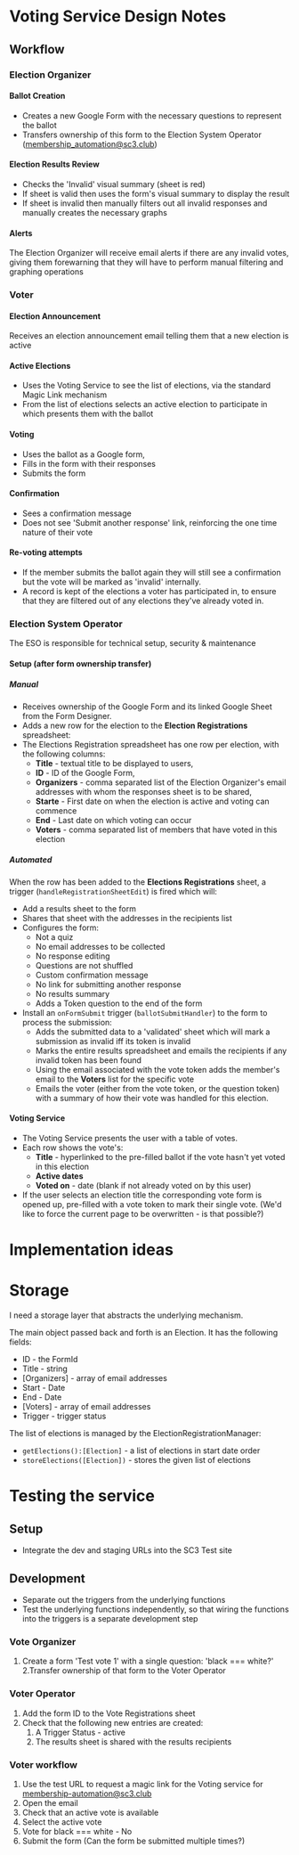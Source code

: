 # Voting Service Design Notes
## Workflow
### Election Organizer
#### Ballot Creation
* Creates a new Google Form with the necessary questions to represent the ballot
* Transfers ownership of this form to the Election System Operator (membership_automation@sc3.club)
#### Election Results Review
* Checks the 'Invalid' visual summary (sheet is red)
* If sheet is valid then uses the form's visual summary to display the result
* If sheet is invalid then manually filters out all invalid responses and manually creates the necessary graphs
#### Alerts
The Election Organizer will receive email alerts if there are any invalid votes, giving them forewarning that they will have to perform manual filtering and graphing operations
### Voter
#### Election Announcement
Receives an election announcement email telling them that a new election is active
#### Active Elections
* Uses the Voting Service to see the list of elections, via the standard Magic Link mechanism
* From the list of elections selects an active election to participate in which presents them with the ballot
#### Voting
* Uses the ballot as a Google form,
* Fills in the form with their responses
* Submits the form
#### Confirmation
* Sees a confirmation message
* Does not see 'Submit another response' link, reinforcing the one time nature of their vote
#### Re-voting attempts
* If the member submits the ballot again they will still see a confirmation but the vote will be marked as 'invalid' internally.
* A record is kept of the elections a voter has participated in, to ensure that they are filtered out of any elections they've already voted in.
### Election System Operator
The ESO is responsible for technical setup, security & maintenance
#### Setup (after form ownership transfer)
##### Manual
* Receives ownership of the Google Form and its linked Google Sheet from the Form Designer.
* Adds a new row for the election to the **Election Registrations** spreadsheet:
* The Elections Registration spreadsheet has one row per election, with the following columns:
  * **Title** - textual title to be displayed to users, 
  * **ID** - ID of the Google Form,
  * **Organizers** - comma separated list of the Election Organizer's email addresses with whom the responses sheet is to be shared, 
  * **Starte** - First date on when the election is active and voting can commence
  * **End** - Last date on which voting can occur
  * **Voters** - comma separated list of members that have voted in this election
##### Automated
When the row has been added to the **Elections Registrations** sheet, a trigger (`handleRegistrationSheetEdit`) is fired which will:
* Add a results sheet to the form
* Shares that sheet with the addresses in the recipients list
* Configures the form:
  * Not a quiz
  * No email addresses to be collected
  * No response editing
  * Questions are not shuffled
  * Custom confirmation message
  * No link for submitting another response
  * No results summary
  * Adds a Token question to the end of the form
* Install an `onFormSubmit` trigger (`ballotSubmitHandler`) to the form to process the submission:
  * Adds the submitted data to a 'validated' sheet which will mark a submission as invalid iff its token is invalid
  * Marks the entire results spreadsheet and emails the recipients if any invalid token has been found
  * Using the email associated with the vote token adds the member's email to the **Voters** list for the specific vote
  * Emails the voter (either from the vote token, or the question token) with a summary of how their vote was handled for this election.
#### Voting Service
* The Voting Service presents the user with a table of votes.
* Each row shows the vote's:
  *  **Title** - hyperlinked to the pre-filled ballot if the vote hasn't yet voted in this election
  *  **Active dates**
  *  **Voted on** - date (blank if not already voted on by this user)
*  If the user selects an election title the corresponding vote form is opened up, pre-filled with a vote token to mark their single vote. (We'd like to force the current page to be overwritten - is that possible?)
# Implementation ideas
# Storage
I need a storage layer that abstracts the underlying mechanism.

The main object passed back and forth is an Election. It has the following fields:
* ID - the FormId
* Title - string
* [Organizers] - array of email addresses
* Start - Date
* End - Date
* [Voters] - array of email addresses
* Trigger - trigger status

The list of elections is managed by the ElectionRegistrationManager:
* `getElections():[Election]` - a list of elections in start date order
* `storeElections([Election])` - stores the given list of elections

# Testing the service
## Setup
* Integrate the dev and staging URLs into the SC3 Test site
## Development
* Separate out the triggers from the underlying functions
* Test the underlying functions independently, so that wiring the functions into the triggers is a separate development step
### Vote Organizer
1. Create a form 'Test vote 1' with a single question: 'black === white?'
2.Transfer ownership of that form to the Voter Operator
### Voter Operator
1. Add the form ID to the Vote Registrations sheet
2. Check that the following new entries are created:
   1. A Trigger Status - active
   2. The results sheet is shared with the results recipients
### Voter workflow
1. Use the test URL to request a magic link for the Voting service for membership-automation@sc3.club
2. Open the email
3. Check that an active vote is available
4. Select the active vote
5. Vote for black === white - No
6. Submit the form (Can the form be submitted multiple times?)
### 
